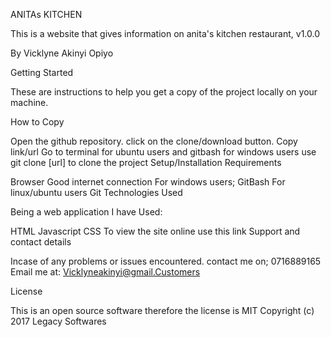 ANITAs KITCHEN

This is a website that gives information on anita's kitchen restaurant, v1.0.0

By Vicklyne Akinyi Opiyo

Getting Started

These are instructions to help you get a copy of the project locally on your machine.

How to Copy

Open the github repository.
click on the clone/download button.
Copy link/url
Go to terminal for ubuntu users and gitbash for windows users
use git clone [url] to clone the project
Setup/Installation Requirements

Browser
Good internet connection
For windows users;         GitBash
For linux/ubuntu users         Git
Technologies Used

Being a web application I have Used:

HTML
Javascript
CSS To view the site online use this link
Support and contact details

Incase of any problems or issues encountered.        contact me on; 0716889165         Email me at: Vicklyneakinyi@gmail.Customers

License

This is an open source software therefore the license is MIT Copyright (c) 2017 Legacy Softwares
